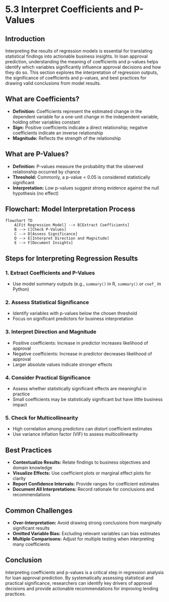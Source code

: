 # 5.3 Interpret Coefficients and P-Values

## Introduction

Interpreting the results of regression models is essential for translating statistical findings into actionable business insights. In loan approval prediction, understanding the meaning of coefficients and p-values helps identify which variables significantly influence approval decisions and how they do so. This section explores the interpretation of regression outputs, the significance of coefficients and p-values, and best practices for drawing valid conclusions from model results.

## What are Coefficients?

- **Definition:** Coefficients represent the estimated change in the dependent variable for a one-unit change in the independent variable, holding other variables constant
- **Sign:** Positive coefficients indicate a direct relationship; negative coefficients indicate an inverse relationship
- **Magnitude:** Reflects the strength of the relationship

## What are P-Values?

- **Definition:** P-values measure the probability that the observed relationship occurred by chance
- **Threshold:** Commonly, a p-value < 0.05 is considered statistically significant
- **Interpretation:** Low p-values suggest strong evidence against the null hypothesis (no effect)

## Flowchart: Model Interpretation Process

```mermaid
flowchart TD
    A[Fit Regression Model] --> B[Extract Coefficients]
    B --> C[Check P-Values]
    C --> D[Assess Significance]
    D --> E[Interpret Direction and Magnitude]
    E --> F[Document Insights]
```

## Steps for Interpreting Regression Results

### 1. Extract Coefficients and P-Values
- Use model summary outputs (e.g., `summary()` in R, `summary()` or `coef_` in Python)

### 2. Assess Statistical Significance
- Identify variables with p-values below the chosen threshold
- Focus on significant predictors for business interpretation

### 3. Interpret Direction and Magnitude
- Positive coefficients: Increase in predictor increases likelihood of approval
- Negative coefficients: Increase in predictor decreases likelihood of approval
- Larger absolute values indicate stronger effects

### 4. Consider Practical Significance
- Assess whether statistically significant effects are meaningful in practice
- Small coefficients may be statistically significant but have little business impact

### 5. Check for Multicollinearity
- High correlation among predictors can distort coefficient estimates
- Use variance inflation factor (VIF) to assess multicollinearity

## Best Practices

- **Contextualize Results:** Relate findings to business objectives and domain knowledge
- **Visualize Effects:** Use coefficient plots or marginal effect plots for clarity
- **Report Confidence Intervals:** Provide ranges for coefficient estimates
- **Document All Interpretations:** Record rationale for conclusions and recommendations

## Common Challenges

- **Over-Interpretation:** Avoid drawing strong conclusions from marginally significant results
- **Omitted Variable Bias:** Excluding relevant variables can bias estimates
- **Multiple Comparisons:** Adjust for multiple testing when interpreting many coefficients

## Conclusion

Interpreting coefficients and p-values is a critical step in regression analysis for loan approval prediction. By systematically assessing statistical and practical significance, researchers can identify key drivers of approval decisions and provide actionable recommendations for improving lending practices.
